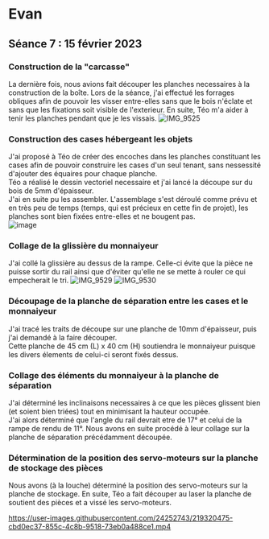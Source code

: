 # Evan

## Séance 7 : 15 février 2023

### Construction de la "carcasse"

La dernière fois, nous avions fait découper les planches necessaires à la construction de la boîte.
Lors de la séance, j'ai effectué les forrages obliques afin de pouvoir les visser entre-elles sans que le bois n'éclate et sans que les fixations soit visible de l'exterieur.
En suite, Téo m'a aider à tenir les planches pendant que je les vissais.
![IMG_9525](https://user-images.githubusercontent.com/24252743/219315975-f12d6c8f-ccb3-4156-9401-6bb16326c452.jpg)

### Construction des cases hébergeant les objets

J'ai proposé à Téo de créer des encoches dans les planches constituant les cases afin de pouvoir construire les cases d'un seul tenant, sans nessessité d'ajouter des équaires pour chaque planche.  
Téo a réalisé le dessin vectoriel necessaire et j'ai lancé la découpe sur du bois de 5mm d'épaisseur.  
J'ai en suite pu les assembler. L'assemblage s'est déroulé comme prévu et en très peu de temps (temps, qui est précieux en cette fin de projet), les planches sont bien fixées entre-elles et ne bougent pas.  
![image](https://user-images.githubusercontent.com/24252743/219317045-9eb08a05-e6b4-491b-ad6d-9246d922212d.png)

### Collage de la glissière du monnaiyeur

J'ai collé la glissière au dessus de la rampe. Celle-ci évite que la pièce ne puisse sortir du rail ainsi que d'éviter qu'elle ne se mette à rouler ce qui empecherait le tri.
![IMG_9529](https://user-images.githubusercontent.com/24252743/219317932-714a08d3-3a0f-4256-bbae-e27d357b85dd.jpg)
![IMG_9530](https://user-images.githubusercontent.com/24252743/219317966-cf7b5492-b90e-4498-8437-fb633282bcbb.jpg)

### Découpage de la planche de séparation entre les cases et le monnaiyeur

J'ai tracé les traits de découpe sur une planche de 10mm d'épaisseur, puis j'ai demandé à la faire découper.  
Cette planche de 45 cm (L) x 40 cm (H) soutiendra le monnaiyeur puisque les divers élements de celui-ci seront fixés dessus.

### Collage des éléments du monnaiyeur à la planche de séparation

J'ai déterminé les inclinaisons necessaires à ce que les pièces glissent bien (et soient bien triées) tout en minimisant la hauteur occupée.  
J'ai alors déterminé que l'angle du rail devrait etre de 17° et celui de la rampe de rendu de 11°.
Nous avons en suite procédé à leur collage sur la planche de séparation précédamment découpée.

### Détermination de la position des servo-moteurs sur la planche de stockage des pièces

Nous avons (à la louche) déterminé la position des servo-moteurs sur la planche de stockage.
En suite, Téo a fait découper au laser la planche de soutient des pièces et a vissé les servo-moteurs.

https://user-images.githubusercontent.com/24252743/219320475-cbd0ec37-855c-4c8b-9518-73eb0a488ce1.mp4
